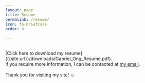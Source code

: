 ```yaml
---
layout: page
title: Resume
permalink: /resume/
icon: fa-briefcase
order: 4

---
```

<br>
[Click here to download my resume]({{site.url}}/downloads/Gabriel_Ong_Resume.pdf).<br>
If you require more information, I can be contacted at <a href="mailto:{{ site.email }}">my email</a>.<br>
<br>
Thank you for visiting my site! ☺
